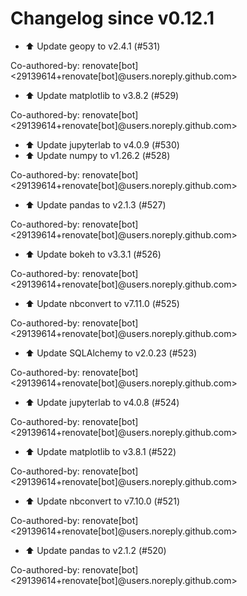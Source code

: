 # Changelog since v0.12.1
- ⬆️ Update geopy to v2.4.1 (#531)

Co-authored-by: renovate[bot] <29139614+renovate[bot]@users.noreply.github.com> 
- ⬆️ Update matplotlib to v3.8.2 (#529)

Co-authored-by: renovate[bot] <29139614+renovate[bot]@users.noreply.github.com> 
- ⬆️ Update jupyterlab to v4.0.9 (#530) 
- ⬆️ Update numpy to v1.26.2 (#528)

Co-authored-by: renovate[bot] <29139614+renovate[bot]@users.noreply.github.com> 
- ⬆️ Update pandas to v2.1.3 (#527)

Co-authored-by: renovate[bot] <29139614+renovate[bot]@users.noreply.github.com> 
- ⬆️ Update bokeh to v3.3.1 (#526)

Co-authored-by: renovate[bot] <29139614+renovate[bot]@users.noreply.github.com> 
- ⬆️ Update nbconvert to v7.11.0 (#525)

Co-authored-by: renovate[bot] <29139614+renovate[bot]@users.noreply.github.com> 
- ⬆️ Update SQLAlchemy to v2.0.23 (#523)

Co-authored-by: renovate[bot] <29139614+renovate[bot]@users.noreply.github.com> 
- ⬆️ Update jupyterlab to v4.0.8 (#524)

Co-authored-by: renovate[bot] <29139614+renovate[bot]@users.noreply.github.com> 
- ⬆️ Update matplotlib to v3.8.1 (#522)

Co-authored-by: renovate[bot] <29139614+renovate[bot]@users.noreply.github.com> 
- ⬆️ Update nbconvert to v7.10.0 (#521)

Co-authored-by: renovate[bot] <29139614+renovate[bot]@users.noreply.github.com> 
- ⬆️ Update pandas to v2.1.2 (#520)

Co-authored-by: renovate[bot] <29139614+renovate[bot]@users.noreply.github.com> 
